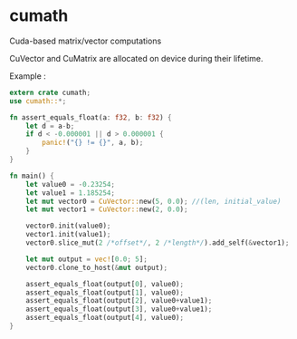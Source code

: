 # cumath
Cuda-based matrix/vector computations

CuVector and CuMatrix are allocated on device during their lifetime.

Example :
```rust
extern crate cumath;
use cumath::*;

fn assert_equals_float(a: f32, b: f32) {
    let d = a-b;
    if d < -0.000001 || d > 0.000001 {
        panic!("{} != {}", a, b);
    }
}

fn main() {
    let value0 = -0.23254;
    let value1 = 1.185254;
    let mut vector0 = CuVector::new(5, 0.0); //(len, initial_value)
    let mut vector1 = CuVector::new(2, 0.0);

    vector0.init(value0);
    vector1.init(value1);
    vector0.slice_mut(2 /*offset*/, 2 /*length*/).add_self(&vector1);

    let mut output = vec![0.0; 5];
    vector0.clone_to_host(&mut output);

    assert_equals_float(output[0], value0);
    assert_equals_float(output[1], value0);
    assert_equals_float(output[2], value0+value1);
    assert_equals_float(output[3], value0+value1);
    assert_equals_float(output[4], value0);
}

```
